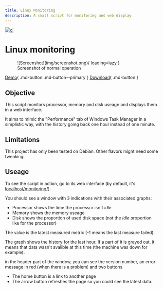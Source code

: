 ```yaml
---
title: Linux Monitoring
description: A small script for monitoring and web display
---
```


[![ci](https://github.com/FlagHunter01/linux-monitoring/actions/workflows/ci.yml/badge.svg?branch=website)](https://github.com/FlagHunter01/linux-monitoring/actions/workflows/ci.yml)

# Linux monitoring

<figure markdown>
  ![Screenshot](img/screenshot.png){ loading=lazy }
  <figcaption>Screenshot of normal operation</figcaption>
</figure>

[Demo](https://frolov.eu/monitoring/){ .md-button .md-button--primary }
[Download](https://github.com/FlagHunter01/linux-monitoring/releases){ .md-button }

## Objective

This script monitors processor, memory and disk useage and displays them in a web interface. 

It aims to mimic the "Performance" tab of Windows Task Manager in a simplistic way, with the history going back one hour instead of one minute. 

## Limitations

This project has only been tested on Debian. Other flavors might need some tweaking. 

## Useage

To see the script in action, go to its web interface (by default, it's [localhost/monitoring/](http://=localhost/monitoring/)). 

You should see a window with 3 indications with their associated graphs:

 - Processor shows the time the processor isn't *idle*
 - Memory shows the memory useage
 - Disk shows the proportion of used disk space (not the *idle* proportion like for the processor)

The value is the latest measured metric (-1 means the last measure failed). 

The graph shows the history for the last hour. If a part of it is grayed out, it means that data wasn't avalible at this time (the machine was down for example). 

in the header part of the window, you can see the version number, an error message in red (when there is a problem) and two buttons.

 - The home button is a link to another page
 - The arrow button refreshes the page so you could see the latest data.
